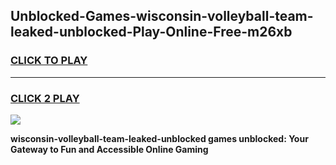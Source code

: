 
## Unblocked-Games-wisconsin-volleyball-team-leaked-unblocked-Play-Online-Free-m26xb
<h3>
<a href="https://premium76.site?title=wisconsin-volleyball-team-leaked-unblocked&ref=26A">CLICK TO PLAY</a></h3>
<hr>

<h3>
<a href="https://premium76.site?title=wisconsin-volleyball-team-leaked-unblocked&ref=26A">CLICK 2 PLAY</a>
  
</h3>

<a href="https://premium76.site?title=wisconsin-volleyball-team-leaked-unblocked&ref=26A"><img src="https://clearcache.store/games.png"></a>


**wisconsin-volleyball-team-leaked-unblocked games unblocked: Your Gateway to Fun and Accessible Online Gaming**

